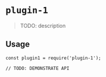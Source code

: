 # `plugin-1`

> TODO: description

## Usage

```
const plugin1 = require('plugin-1');

// TODO: DEMONSTRATE API
```
